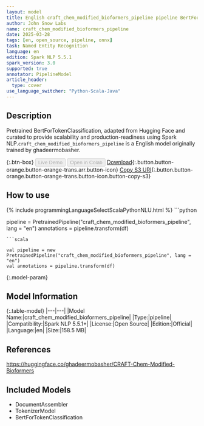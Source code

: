 ```yaml
---
layout: model
title: English craft_chem_modified_bioformers_pipeline pipeline BertForTokenClassification from ghadeermobasher
author: John Snow Labs
name: craft_chem_modified_bioformers_pipeline
date: 2025-03-28
tags: [en, open_source, pipeline, onnx]
task: Named Entity Recognition
language: en
edition: Spark NLP 5.5.1
spark_version: 3.0
supported: true
annotator: PipelineModel
article_header:
  type: cover
use_language_switcher: "Python-Scala-Java"
---
```


## Description

Pretrained BertForTokenClassification, adapted from Hugging Face and curated to provide scalability and production-readiness using Spark NLP.`craft_chem_modified_bioformers_pipeline` is a English model originally trained by ghadeermobasher.

{:.btn-box}
<button class="button button-orange" disabled>Live Demo</button>
<button class="button button-orange" disabled>Open in Colab</button>
[Download](https://s3.amazonaws.com/auxdata.johnsnowlabs.com/public/models/craft_chem_modified_bioformers_pipeline_en_5.5.1_3.0_1743136996406.zip){:.button.button-orange.button-orange-trans.arr.button-icon}
[Copy S3 URI](s3://auxdata.johnsnowlabs.com/public/models/craft_chem_modified_bioformers_pipeline_en_5.5.1_3.0_1743136996406.zip){:.button.button-orange.button-orange-trans.button-icon.button-copy-s3}

## How to use



<div class="tabs-box" markdown="1">
{% include programmingLanguageSelectScalaPythonNLU.html %}
```python

pipeline = PretrainedPipeline("craft_chem_modified_bioformers_pipeline", lang = "en")
annotations =  pipeline.transform(df)   

```
```scala

val pipeline = new PretrainedPipeline("craft_chem_modified_bioformers_pipeline", lang = "en")
val annotations = pipeline.transform(df)

```
</div>

{:.model-param}
## Model Information

{:.table-model}
|---|---|
|Model Name:|craft_chem_modified_bioformers_pipeline|
|Type:|pipeline|
|Compatibility:|Spark NLP 5.5.1+|
|License:|Open Source|
|Edition:|Official|
|Language:|en|
|Size:|158.5 MB|

## References

https://huggingface.co/ghadeermobasher/CRAFT-Chem-Modified-Bioformers

## Included Models

- DocumentAssembler
- TokenizerModel
- BertForTokenClassification